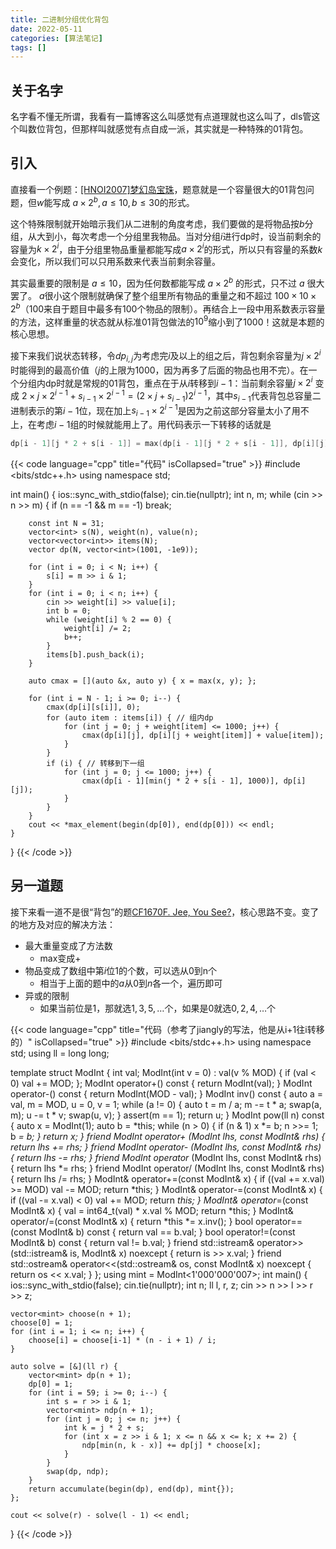 ```yaml
---
title: 二进制分组优化背包
date: 2022-05-11
categories: [算法笔记]
tags: []
---
```

<!--more-->
## 关于名字

名字看不懂无所谓，我看有一篇博客这么叫感觉有点道理就也这么叫了，dls管这个叫数位背包，但那样叫就感觉有点自成一派，其实就是一种特殊的01背包。

## 引入

直接看一个例题：[[HNOI2007]梦幻岛宝珠](https://www.luogu.com.cn/problem/P3188)，题意就是一个容量很大的01背包问题，但$w$能写成 $a\times 2^b, a\le 10, b\le 30$的形式。

这个特殊限制就开始暗示我们从二进制的角度考虑，我们要做的是将物品按$b$分组，从大到小，每次考虑一个分组里我物品。当对分组$i$进行dp时，设当前剩余的容量为$k\times 2^i$，由于分组里物品重量都能写成$a\times 2^i$的形式，所以只有容量的系数$k$会变化，所以我们可以只用系数来代表当前剩余容量。

其实最重要的限制是 $a\le 10$，因为任何数都能写成 $a\times 2^b$ 的形式，只不过 $a$ 很大罢了。 $a$很小这个限制就确保了整个组里所有物品的重量之和不超过 $100\times 10 \times 2^b$（100来自于题目中最多有100个物品的限制）。再结合上一段中用系数表示容量的方法，这样重量的状态就从标准01背包做法的$10^9$缩小到了1000！这就是本题的核心思想。

接下来我们说状态转移，令$dp_{i, j}$为考虑完$i$及以上的组之后，背包剩余容量为$j\times 2^i$时能得到的最高价值（$j$的上限为1000，因为再多了后面的物品也用不完）。在一个分组内dp时就是常规的01背包，重点在于从$i$转移到$i-1$：当前剩余容量$j\times 2^i$ 变成 $2 \times j \times 2^{i-1} + s_{i-1} \times 2^{i-1} = (2\times j + s_{i-1})2^{i-1}$，其中$s_{i-1}$代表背包总容量二进制表示的第$i-1$位，现在加上$s_{i-1}\times 2^{i-1}$是因为之前这部分容量太小了用不上，在考虑$i-1$组的时候就能用上了。用代码表示一下转移的话就是
```cpp
dp[i - 1][j * 2 + s[i - 1]] = max(dp[i - 1][j * 2 + s[i - 1]], dp[i][j]);
```

{{< code language="cpp" title="代码" isCollapsed="true" >}}
#include <bits/stdc++.h>
using namespace std;

int main() {
    ios::sync_with_stdio(false);
    cin.tie(nullptr);
    int n, m;
    while (cin >> n >> m) {
        if (n == -1 && m == -1) break;

        const int N = 31;
        vector<int> s(N), weight(n), value(n);
        vector<vector<int>> items(N);
        vector dp(N, vector<int>(1001, -1e9));

        for (int i = 0; i < N; i++) {
            s[i] = m >> i & 1;
        }
        for (int i = 0; i < n; i++) {
            cin >> weight[i] >> value[i];
            int b = 0;
            while (weight[i] % 2 == 0) {
                weight[i] /= 2;
                b++;
            }
            items[b].push_back(i);
        }

        auto cmax = [](auto &x, auto y) { x = max(x, y); };

        for (int i = N - 1; i >= 0; i--) {
            cmax(dp[i][s[i]], 0);
            for (auto item : items[i]) { // 组内dp
                for (int j = 0; j + weight[item] <= 1000; j++) {
                    cmax(dp[i][j], dp[i][j + weight[item]] + value[item]);
                }
            }
            if (i) { // 转移到下一组
                for (int j = 0; j <= 1000; j++) {
                    cmax(dp[i - 1][min(j * 2 + s[i - 1], 1000)], dp[i][j]);
                }
            }
        }
        cout << *max_element(begin(dp[0]), end(dp[0])) << endl;
    }
}
{{< /code >}}

## 另一道题

接下来看一道不是很“背包”的题[CF1670F. Jee, You See?](https://codeforces.com/contest/1670/problem/F)，核心思路不变。变了的地方及对应的解决方法：
- 最大重量变成了方法数
    - max变成+
- 物品变成了数组中第$i$位1的个数，可以选从0到n个
    - 相当于上面的题中的$a$从0到$n$各一个，遍历即可
- 异或的限制
    - 如果当前位是$1$，那就选$1,3,5,\dots$个，如果是$0$就选$0,2,4,\dots$个

{{< code language="cpp" title="代码（参考了jiangly的写法，他是从i+1往i转移的）" isCollapsed="true" >}}
#include <bits/stdc++.h>
using namespace std;
using ll = long long;

template <int MOD>
struct ModInt {
    int val;
    ModInt(int v = 0) : val(v % MOD) { if (val < 0) val += MOD; };
    ModInt operator+() const { return ModInt(val); }
    ModInt operator-() const { return ModInt(MOD - val); }
    ModInt inv() const {
        auto a = val, m = MOD, u = 0, v = 1;
        while (a != 0) { auto t = m / a; m -= t * a; swap(a, m); u -= t * v; swap(u, v); }
        assert(m == 1);
        return u;
    }
    ModInt pow(ll n) const {
        auto x = ModInt(1);
        auto b = *this;
        while (n > 0) {
            if (n & 1) x *= b;
            n >>= 1;
            b *= b;
        }
        return x;
    }
    friend ModInt operator+ (ModInt lhs, const ModInt& rhs) { return lhs += rhs; }
    friend ModInt operator- (ModInt lhs, const ModInt& rhs) { return lhs -= rhs; }
    friend ModInt operator* (ModInt lhs, const ModInt& rhs) { return lhs *= rhs; }
    friend ModInt operator/ (ModInt lhs, const ModInt& rhs) { return lhs /= rhs; }
    ModInt& operator+=(const ModInt& x) { if ((val += x.val) >= MOD) val -= MOD; return *this; }
    ModInt& operator-=(const ModInt& x) { if ((val -= x.val) < 0) val += MOD; return *this; }
    ModInt& operator*=(const ModInt& x) { val = int64_t(val) * x.val % MOD; return *this; }
    ModInt& operator/=(const ModInt& x) { return *this *= x.inv(); }
    bool operator==(const ModInt& b) const { return val == b.val; }
    bool operator!=(const ModInt& b) const { return val != b.val; }
    friend std::istream& operator>>(std::istream& is, ModInt& x) noexcept { return is >> x.val; }
    friend std::ostream& operator<<(std::ostream& os, const ModInt& x) noexcept { return os << x.val; }
};
using mint = ModInt<1'000'000'007>;
int main() {
    ios::sync_with_stdio(false);
    cin.tie(nullptr);
    int n;
    ll l, r, z;
    cin >> n >> l >> r >> z;

    vector<mint> choose(n + 1);
    choose[0] = 1;
    for (int i = 1; i <= n; i++) {
        choose[i] = choose[i-1] * (n - i + 1) / i;
    }

    auto solve = [&](ll r) {
        vector<mint> dp(n + 1);
        dp[0] = 1;
        for (int i = 59; i >= 0; i--) {
            int s = r >> i & 1;
            vector<mint> ndp(n + 1);
            for (int j = 0; j <= n; j++) {
                int k = j * 2 + s;
                for (int x = z >> i & 1; x <= n && x <= k; x += 2) {
                    ndp[min(n, k - x)] += dp[j] * choose[x];
                }
            }
            swap(dp, ndp);
        }
        return accumulate(begin(dp), end(dp), mint{});
    };

    cout << solve(r) - solve(l - 1) << endl;
}
{{< /code >}}
